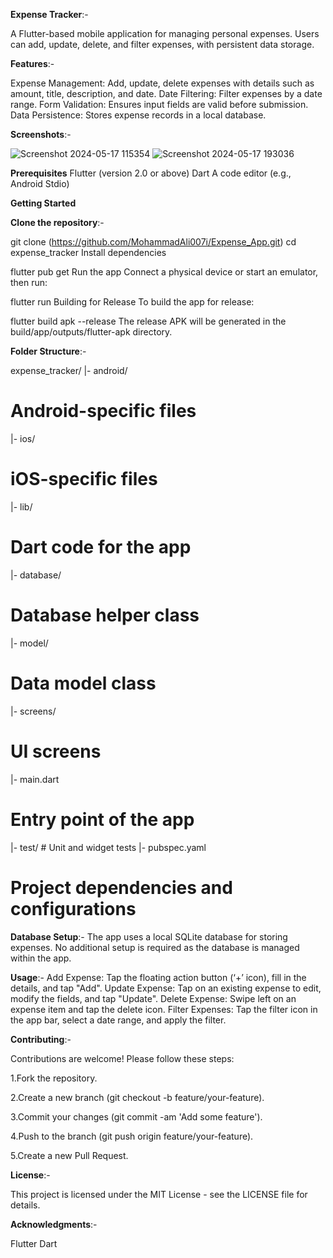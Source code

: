 **Expense Tracker**:-

A Flutter-based mobile application for managing personal expenses. Users can add, update, delete, and filter expenses, with persistent data storage.

**Features**:-

Expense Management: Add, update, delete expenses with details such as amount, title, description, and date.
Date Filtering: Filter expenses by a date range.
Form Validation: Ensures input fields are valid before submission.
Data Persistence: Stores expense records in a local database.

**Screenshots**:-

![Screenshot 2024-05-17 115354](https://github.com/MohammadAli007i/Expense_App/assets/115215150/f127e1ca-e0c1-468e-b7cb-a57b04210a38)
![Screenshot 2024-05-17 193036](https://github.com/MohammadAli007i/Expense_App/assets/115215150/1b563116-f594-4950-a20d-9dd72255be1c)

**Prerequisites**
Flutter (version 2.0 or above)
Dart
A code editor (e.g., Android Stdio)

**Getting Started**

**Clone the repository**:-

git clone (https://github.com/MohammadAli007i/Expense_App.git)
cd expense_tracker
Install dependencies

flutter pub get
Run the app
Connect a physical device or start an emulator, then run:


flutter run
Building for Release
To build the app for release:


flutter build apk --release
The release APK will be generated in the build/app/outputs/flutter-apk directory.

**Folder Structure**:-

expense_tracker/
|- android/ 
# Android-specific files
|- ios/ 
# iOS-specific files
|- lib/ 
# Dart code for the app
   |- database/
   # Database helper class
   |- model/
   # Data model class
   |- screens/
   # UI screens
   |- main.dart
   # Entry point of the app
|- test/
                # Unit and widget tests
|- pubspec.yaml 
# Project dependencies and configurations

**Database Setup**:-
The app uses a local SQLite database for storing expenses. No additional setup is required as the database is managed within the app.

**Usage**:-
Add Expense: Tap the floating action button (‘+’ icon), fill in the details, and tap "Add".
Update Expense: Tap on an existing expense to edit, modify the fields, and tap "Update".
Delete Expense: Swipe left on an expense item and tap the delete icon.
Filter Expenses: Tap the filter icon in the app bar, select a date range, and apply the filter.

**Contributing**:-

Contributions are welcome! Please follow these steps:

1.Fork the repository.

2.Create a new branch (git checkout -b feature/your-feature).

3.Commit your changes (git commit -am 'Add some feature').

4.Push to the branch (git push origin feature/your-feature).

5.Create a new Pull Request.

**License**:-

This project is licensed under the MIT License - see the LICENSE file for details.

**Acknowledgments**:-

Flutter
Dart
